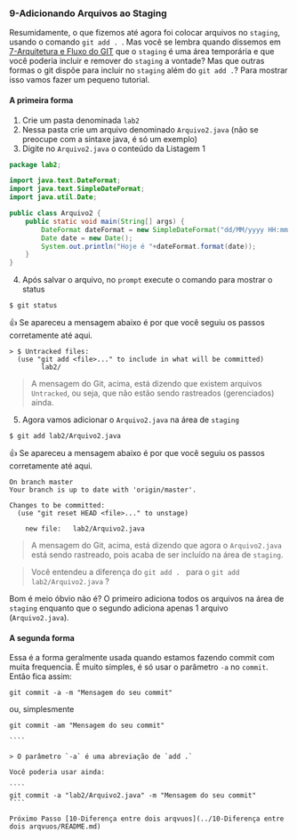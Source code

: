 ### 9-Adicionando Arquivos ao Staging

Resumidamente, o  que fizemos até agora foi colocar arquivos no `staging`, usando o comando `git add . `. Mas você se lembra quando dissemos em [7-Arquitetura e Fluxo do GIT](/7-ArqFlux/README.md)
que o `staging` é uma área temporária e que você poderia incluir e remover do `staging` a vontade?  Mas que outras formas o git dispõe para incluir no `staging` além do `git add .`?  Para mostrar isso vamos fazer um pequeno tutorial.

####  A primeira forma

1. Crie um pasta denominada `lab2`
2. Nessa pasta crie um arquivo denominado `Arquivo2.java` (não se preocupe com a sintaxe java, é só um exemplo)
3. Digite no `Arquivo2.java` o conteúdo da Listagem 1

````java
package lab2;

import java.text.DateFormat;
import java.text.SimpleDateFormat;
import java.util.Date;

public class Arquivo2 {
    public static void main(String[] args) {
        DateFormat dateFormat = new SimpleDateFormat("dd/MM/yyyy HH:mm:ss");
        Date date = new Date();
        System.out.println("Hoje é "+dateFormat.format(date)); 
    }
}
````
4. Após salvar o arquivo, no `prompt` execute o comando para mostrar o status

````
$ git status

````

:thumbsup: Se apareceu a mensagem abaixo é por que você seguiu os passos corretamente até aqui. 

````
> $ Untracked files:
  (use "git add <file>..." to include in what will be committed)
        lab2/
`````

> A mensagem do Git, acima, está dizendo que existem arquivos `Untracked`, ou seja, que não estão sendo rastreados (gerenciados) ainda.

5. Agora vamos adicionar o `Arquivo2.java` na área de `staging`
````
$ git add lab2/Arquivo2.java

````
:thumbsup: Se apareceu a mensagem abaixo é por que você seguiu os passos corretamente até aqui. 

````
On branch master
Your branch is up to date with 'origin/master'.

Changes to be committed:
  (use "git reset HEAD <file>..." to unstage)

	new file:   lab2/Arquivo2.java

`````
> A mensagem do Git, acima, está dizendo que agora o `Arquivo2.java` está sendo rastreado, pois acaba de ser incluído na área de `staging`.

> Você entendeu a diferença do `git add . ` para  o `git add lab2/Arquivo2.java` ?

Bom é meio óbvio não é? O primeiro adiciona todos os arquivos na área de `staging` enquanto que o segundo adiciona apenas 1 arquivo (`Arquivo2.java`). 

####  A segunda forma

Essa é a forma geralmente usada quando estamos fazendo commit com muita frequencia. É muito simples, é só usar o parâmetro `-a` no `commit`. Então fica assim:

````
git commit -a -m "Mensagem do seu commit"
````


ou, simplesmente

`````
git commit -am "Mensagem do seu commit"

````

> O parâmetro `-a` é uma abreviação de `add .`

Você poderia usar ainda:

````
git commit -a "lab2/Arquivo2.java" -m "Mensagem do seu commit"
````

Próximo Passo [10-Diferença entre dois arqvuos](../10-Diferença entre dois arqvuos/README.md)









